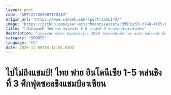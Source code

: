 ```yaml
---
layout: post
code: "ART2411081407IYQ2AM"
origin_url: "https://www.sanook.com/sport/1566143/"
image: "https://github.com/user-attachments/assets/dd931c55-c748-4f29-b3c6-feec08e188e6"
title: "ไปไม่ถึงแชมป์! ไทย พ่าย อินโดนีเซีย 1-5 หล่นชิงที่ 3 ศึกฟุตซอลชิงแชมป์อาเซียน"
description: "การแข่งขัน ฟุตซอล ชิงแชมป์อาเซียน 2024 รอบรองชนะเลิศ ไทย พบกับ อินโดนีเซีย ที่สนาม เทอร์มินอลฮอลล์ ศูนย์การค้าเทอร์มินอล 21 โคราช จังหวัดนครราชสีมา เมื่อวันที่ 8 พฤศจิกายน 2567"
category: "SPORTS"
language: "th"
date: 2024-11-08T14:11:01.010Z
---
```


# ไปไม่ถึงแชมป์! ไทย พ่าย อินโดนีเซีย 1-5 หล่นชิงที่ 3 ศึกฟุตซอลชิงแชมป์อาเซียน